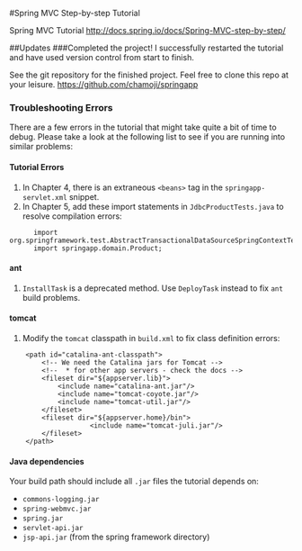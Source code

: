 #Spring MVC Step-by-step Tutorial

Spring MVC Tutorial
http://docs.spring.io/docs/Spring-MVC-step-by-step/

##Updates
###Completed the project!
I successfully restarted the tutorial and have used version control from start to finish.

See the git repository for the finished project. Feel free to clone this repo at your leisure.
https://github.com/chamoji/springapp

### Troubleshooting Errors
There are a few errors in the tutorial that might take quite a bit of time to debug. Please take a look at the following list to see if you are running into similar problems:

#### Tutorial Errors
1.  In Chapter 4, there is an extraneous `<beans>` tag in the `springapp-servlet.xml` snippet.
2.  In Chapter 5, add these import statements in `JdbcProductTests.java` to resolve compilation errors:

```
      import org.springframework.test.AbstractTransactionalDataSourceSpringContextTests;
      import springapp.domain.Product;
```

#### ant 
1. `InstallTask` is a deprecated method. Use `DeployTask` instead to fix `ant` build problems.

#### tomcat
1. Modify the `tomcat` classpath in `build.xml` to fix class definition errors:
```
    <path id="catalina-ant-classpath">
        <!-- We need the Catalina jars for Tomcat -->
        <!--  * for other app servers - check the docs --> 
        <fileset dir="${appserver.lib}">
            <include name="catalina-ant.jar"/>
            <include name="tomcat-coyote.jar"/>
            <include name="tomcat-util.jar"/>
        </fileset>
        <fileset dir="${appserver.home}/bin">
                    <include name="tomcat-juli.jar"/>
        </fileset>
    </path>
```

#### Java dependencies
Your build path should include all `.jar` files the tutorial depends on:
* `commons-logging.jar`
* `spring-webmvc.jar`
* `spring.jar`
* `servlet-api.jar`
* `jsp-api.jar` (from the spring framework directory)
